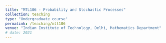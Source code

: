 ```yaml
---
title: "MTL106 - Probability and Stochastic Processes"
collection: teaching
type: "Undergraduate course"
permalink: /teaching/mtl106
venue: "Indian Institute of Technology, Delhi, Mathematics Department"
# date: 2021
---
```

